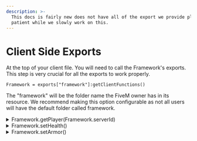 ```yaml
---
description: >-
  This docs is fairly new does not have all of the export we provide please be
  patient while we slowly work on this.
---
```


# Client Side Exports

At the top of your client file. You will need to call the Framework's exports. This step is very crucial for all the exports to work properly.&#x20;

```
Framework = exports["framework"]:getClientFunctions()    
```

The "framework" will be the folder name the FiveM owner has in its resource. We recommend making this option configurable as not all users will have the default folder called framework.



<details>

<summary>Framework.getPlayer(Framework.serverId)</summary>

In the client side you can only request the clients data. We have disabled the option to allow you to request any users data as it should all be done on the server side. To simply request the data do&#x20;

```lua
local player = Framework.getPlayer(Framework.serverId) 
print(json.encode(player)) -- this will print all of the users data
```

Here is an example of it working in a command

```lua
RegisterCommand("whatsmyname", function(source, args, message)
    local player = Framework.getPlayer(Framework.serverId)
    if(player) then
        TriggerEvent('chatMessage', "Your name is " .. player.char_name)
    else 
        TriggerEvent('chatMessage', "you are not loaded in via the framework")
    end
end)
```

</details>

<details>

<summary>Framework.setHealth()</summary>

Very simple export that will set the players health. It will set the clients health to the amount provided.

```
Framework.setHealth(100)
```

</details>

<details>

<summary>Framework.setArmor()</summary>



Very simple export that will set the players armor. It will set the clients armor to the amount provided.

```
Framework.setArmor(100)
```

</details>

